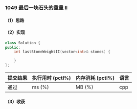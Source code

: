 ### 1049 最后一块石头的重量 II

#### （1）思路

#### （2）实现

```cpp
class Solution {
public:
    int lastStoneWeightII(vector<int>& stones) {

    }
};
```

| 提交结果 | 执行用时 (pctl%) | 内存消耗 (pctl%) | 语言 |
|:---------|:-----------------|:-----------------|:-----|
| 通过     |  ms (%)   |  MB (%)  | cpp  |

#### （3）收获
